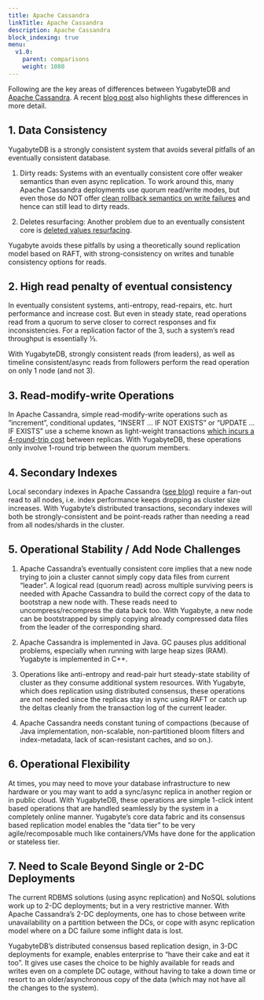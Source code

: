 ```yaml
---
title: Apache Cassandra
linkTitle: Apache Cassandra
description: Apache Cassandra
block_indexing: true
menu:
  v1.0:
    parent: comparisons
    weight: 1080
---
```


Following are the key areas of differences between YugabyteDB and [Apache Cassandra](http://cassandra.apache.org/). A recent [blog post](https://blog.yugabyte.com/building-a-strongly-consistent-cassandra-with-better-performance-aa96b1ab51d6) also highlights these differences in more detail.

## 1. Data Consistency

YugabyteDB is a strongly consistent system that avoids several pitfalls of an eventually consistent database.

1. Dirty reads: Systems with an eventually consistent core offer weaker semantics than even async
replication. To work around this, many Apache Cassandra deployments use quorum read/write modes, but
even those do NOT offer [clean rollback semantics on write failures](https://stackoverflow.com/questions/12156517/whats-the-difference-between-paxos-and-wr-n-in-cassandra) and hence can still lead to dirty reads.

2. Deletes resurfacing: Another problem due to an eventually consistent core is [deleted values resurfacing](https://stackoverflow.com/questions/35392430/cassandra-delete-not-working). 

Yugabyte avoids these pitfalls by using a theoretically sound replication model based on RAFT, with
strong-consistency on writes and tunable consistency options for reads.

## 2. High read penalty of eventual consistency

In eventually consistent systems, anti-entropy, read-repairs, etc. hurt performance and increase cost. But even in steady state, read operations read from a quorum to serve closer to correct responses and fix inconsistencies. For a replication factor of the 3, such a system’s read throughput is essentially ⅓.

With YugabyteDB, strongly consistent reads (from leaders), as well as timeline consistent/async reads
from followers perform the read operation on only 1 node (and not 3).

## 3. Read-modify-write Operations

In Apache Cassandra, simple read-modify-write operations such as “increment”, conditional updates, “INSERT …  IF NOT EXISTS” or “UPDATE ... IF EXISTS” use a scheme known as light-weight transactions [which incurs a 4-round-trip cost](https://teddyma.gitbooks.io/learncassandra/content/concurrent/concurrency_control.html) between replicas. With YugabyteDB, these operations only involve 1-round trip between the quorum members.

## 4. Secondary Indexes

Local secondary indexes in Apache Cassandra ([see blog](https://pantheon.io/blog/cassandra-scale-problem-secondary-indexes)) require a fan-out read to all nodes, i.e. index performance keeps dropping as cluster size increases. With Yugabyte’s distributed transactions, secondary indexes will both be strongly-consistent and be point-reads rather than needing a read from all nodes/shards in the cluster.

## 5. Operational Stability / Add Node Challenges

1. Apache Cassandra’s eventually consistent core implies that a new node trying to join a cluster cannot simply copy data files from current “leader”. A logical read (quorum read) across multiple surviving peers is needed with Apache Cassandra to build the correct copy of the data to bootstrap a new node with. These reads need to uncompress/recompress the data back too. With Yugabyte, a new node can be bootstrapped by simply copying already compressed data files from the leader of the corresponding shard.

2. Apache Cassandra is implemented in Java. GC pauses plus additional problems, especially when running with large heap sizes (RAM). Yugabyte is implemented in C++.

3. Operations like anti-entropy and read-pair hurt steady-state stability of cluster as they consume additional system resources. With Yugabyte, which does replication using distributed consensus, these operations are not needed since the replicas stay in sync using RAFT or catch up the deltas cleanly from the transaction log of the current leader.

4. Apache Cassandra needs constant tuning of compactions (because of Java implementation, non-scalable, non-partitioned bloom filters and index-metadata, lack of scan-resistant caches, and so on.).

## 6. Operational Flexibility 

At times, you may need to move your database infrastructure to new hardware or you may want to add a sync/async replica in another region or in public cloud. With YugabyteDB, these operations are simple 1-click intent based operations that are handled seamlessly by the system in a completely online manner. Yugabyte’s core data fabric and its consensus based replication model enables the "data tier” to be very agile/recomposable much like containers/VMs have done for the application or stateless tier.

## 7. Need to Scale Beyond Single or 2-DC Deployments

The current RDBMS solutions (using async replication) and NoSQL solutions work up to 2-DC deployments; but in a very restrictive manner. With Apache Cassandra’s 2-DC deployments, one has to chose between write unavailability on a partition between the DCs, or cope with async replication model where on a DC failure some inflight data is lost. 

YugabyteDB’s distributed consensus based replication design, in 3-DC deployments for example, enables enterprise to “have their cake and eat it too”. It gives use cases the choice to be highly available for reads and writes even on a complete DC outage, without having to take a down time or resort to an older/asynchronous copy of the data (which may not have all the changes to the system).
